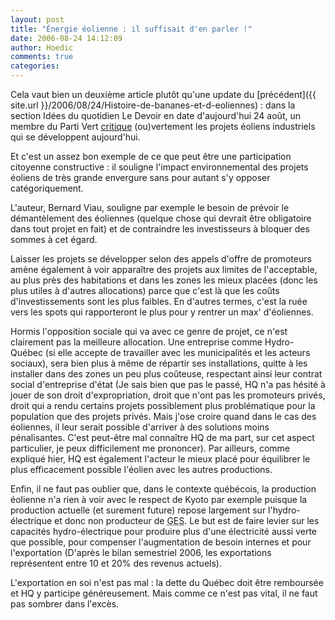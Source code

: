 ```yaml
---
layout: post
title: "Énergie éolienne : il suffisait d'en parler !"
date: 2006-08-24 14:12:09
author: Hoedic
comments: true
categories: 
---
```



Cela vaut bien un deuxième article plutôt qu'une update du [précédent]({{ site.url }}/2006/08/24/Histoire-de-bananes-et-d-eoliennes) : dans la section Idées du quotidien Le Devoir en date d'aujourd'hui 24 août, un membre du Parti Vert [critique](http://www.ledevoir.com/2006/08/24/116532.html) (ou)vertement les projets éoliens industriels qui se développent aujourd'hui.

Et c'est un assez bon exemple de ce que peut être une participation citoyenne constructive : il souligne l'impact environnemental des projets éoliens de très grande envergure sans pour autant s'y opposer catégoriquement.

L'auteur, Bernard Viau, souligne par exemple le besoin de prévoir le démantèlement des éoliennes (quelque chose qui devrait être obligatoire dans tout projet en fait) et de contraindre les investisseurs à bloquer des sommes à cet égard.

Laisser les projets se développer selon des appels d'offre de promoteurs amène également à voir apparaître des projets aux limites de l'acceptable, au plus près des habitations et dans les zones les mieux placées (donc les plus utiles à d'autres allocations) parce que c'est là que les coûts d'investissements sont les plus faibles. En d'autres termes, c'est la ruée vers les spots qui rapporteront le plus pour y rentrer un max' d'éoliennes.

Hormis l'opposition sociale qui va avec ce genre de projet, ce n'est clairement pas la meilleure allocation. Une entreprise comme Hydro-Québec (si elle accepte de travailler avec les municipalités et les acteurs sociaux), sera bien plus à même de répartir ses installations, quitte à les installer dans des zones un peu plus coûteuse, respectant ainsi leur contrat social d'entreprise d'état (Je sais bien que pas le passé, HQ n'a pas hésité à jouer de son droit d'expropriation, droit que n'ont pas les promoteurs privés, droit qui a rendu certains projets possiblement plus problématique pour la population que des projets privés. Mais j'ose croire quand dans le cas des éoliennes, il leur serait possible d'arriver à des solutions moins pénalisantes. C'est peut-être mal connaître HQ de ma part, sur cet aspect particulier, je peux difficilement me prononcer). Par ailleurs, comme expliqué hier, HQ est également l'acteur le mieux placé pour équilibrer le plus efficacement possible l'éolien avec les autres productions.

Enfin, il ne faut pas oublier que, dans le contexte québécois, la production éolienne n'a rien à voir avec le respect de Kyoto par exemple puisque la production actuelle (et surement future) repose largement sur l'hydro-électrique et donc non producteur de <acronym title="Gaz à effet de serre">GES</acronym>. Le but est de faire levier sur les capacités hydro-électrique pour produire plus d'une électricité aussi verte que possible, pour compenser l'augmentation de besoin internes et pour l'exportation (D'après le bilan semestriel 2006, les exportations représentent entre 10 et 20% des revenus actuels).

L'exportation en soi n'est pas mal : la dette du Québec doit être remboursée et HQ y participe généreusement. Mais comme ce n'est pas vital, il ne faut pas sombrer dans l'excès.